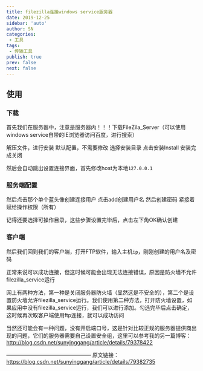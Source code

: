 ```yaml
---
title: filezilla连接windows service服务器
date: 2019-12-25
sidebar: 'auto'
author: SN
categories:
 - 工具
tags:
 - 传输工具
publish: true
prev: false
next: false
---
```


## 使用


### 下载
首先我们在服务器中，注意是服务器内！！！下载FileZila_Server（可以使用windows service自带的IE浏览器访问百度，进行搜索）

解压文件，进行安装
默认配置，不需要修改
选择安装目录
点击安装Install
安装完成关闭

然后会自动跳出设置连接界面，首先修改host为本地`127.0.0.1`

### 服务端配置
然后点击那个单个蓝头像创建连接用户
点击add创建用户名
然后创建密码
紧接着赋给操作权限（所有）

记得还要选择可操作目录，这些步骤设置完毕后，点击左下角OK确认创建

### 客户端
然后我们回到我们的客户端，打开FTP软件，输入主机`ip`，刚刚创建的用户名及密码

正常来说可以成功连接，但这时候可能会出现无法连接错误，原因是防火墙不允许filezilla_service运行


网上有两种方法，第一种是关闭服务器防火墙（显然这是不安全的），第二个是设置防火墙允许filezilla_service运行。我们使用第二种方法，打开防火墙设置，如果应用中没有filezilla_service运行，我们可以进行添加。勾选完毕后点击确定，这时候再次取客户端使用ftp连接，就可以成功访问



当然还可能会有一种问题，没有开启端口号，这是针对比较正规的服务器提供商出现的问题，它们的服务器需要自己设置安全组，这里可以参考我的另一篇博客：http://blog.csdn.net/sunyinggang/article/details/79378422


————————————————
原文链接：https://blog.csdn.net/sunyinggang/article/details/79382735